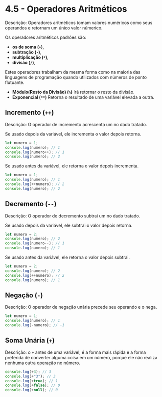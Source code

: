 # 4.5 - Operadores Aritméticos

Descrição: Operadores aritméticos tomam valores numéricos como seus operandos e retornam um único valor númerico.

Os operadores aritméticos padrões são:

- **os de soma (`+`)**,
- **subtração (`-`)**,
- **multiplicação (`*`)**,
- **divisão (`/`)**,

Estes operadores trabalham da mesma forma como na maioria das linguagens de programação quando utilizados com números de ponto flutuante.

- **Módulo(Resto da Divisão) (`%`)** Irá retornar o resto da divisão.
- **Exponencial (`**`)** Retorna o resultado de uma variável elevada a outra.

## Incremento (`++`)

Descrição: O operador de incremento acrescenta um no dado tratado.

Se usado depois da variável, ele incrementa o valor depois retorna.

```javascript
let numero = 1;
console.log(numero); // 1
console.log(numero++); // 1
console.log(numero); // 2
```

Se usado antes da variável, ele retorna o valor depois incrementa.

```javascript
let numero = 1;
console.log(numero); // 1
console.log(++numero); // 2
console.log(numero); // 2
```

## Decremento (`--`)

Descrição: O operador de decremento subtrai um no dado tratado.

Se usado depois da variável, ele subtrai o valor depois retorna.

```javascript
let numero = 2;
console.log(numero); // 2
console.log(numero--); // 1
console.log(numero); // 1
```

Se usado antes da variável, ele retorna o valor depois subtrai.

```javascript
let numero = 2;
console.log(numero); // 2
console.log(++numero); // 2
console.log(numero); // 1
```

## Negação (`-`)

Descrição: O operador de negação unária precede seu operando e o nega.

```javascript
let numero = 1;
console.log(numero); // 1
console.log(-numero); // -1
```

## Soma Unária (`+`)

Descrição: o `+` antes de uma variável, é a forma mais rápida e a forma preferida de converter alguma coisa em um número, porque ele não realiza nenhuma outra operação no número.

```javascript
console.log(+3); // 3
console.log(+"3"); // 3
console.log(+true); // 1
console.log(+false); // 0
console.log(+null); // 0
```
